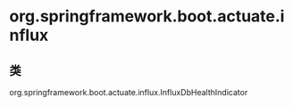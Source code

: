 # org.springframework.boot.actuate.influx

## 类

org.springframework.boot.actuate.influx.InfluxDbHealthIndicator




